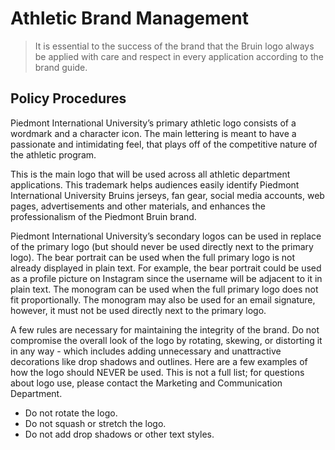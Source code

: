 # Athletic Brand Management
> It is essential to the success of the brand that the Bruin logo always be applied with care and respect in every application according to the brand guide.  

## Policy Procedures
Piedmont International University’s primary athletic logo consists of a wordmark and a character icon. The main lettering is meant to have a passionate and intimidating feel, that plays off of the competitive nature of the athletic program.

This is the main logo that will be used across all athletic department applications. This trademark helps audiences easily identify Piedmont International University Bruins jerseys, fan gear, social media accounts, web pages, advertisements and other materials, and enhances the professionalism of the Piedmont Bruin brand.

Piedmont International University’s secondary logos can be used in replace of the primary logo (but should never be used directly next to the primary logo).  The bear portrait can be used when the full primary logo is not already displayed in plain text. For example, the bear portrait could
be used as a profile picture on Instagram since the username will be adjacent to it in plain text.  The monogram can be used when the full primary logo does not fit proportionally. The monogram may also be used for an email signature, however, it must not be used directly next to the primary logo.

A few rules are necessary for maintaining the integrity of the brand. Do not compromise the overall look of the logo by rotating, skewing, or distorting it in any way - which includes adding unnecessary and unattractive decorations like drop shadows and outlines. Here are a few examples of how the logo should NEVER be used. This is not a full list; for questions about logo use, please contact the
Marketing and Communication Department.

* Do not rotate the logo. 
* Do not squash or stretch the logo. 
* Do not add drop shadows or other text styles.
